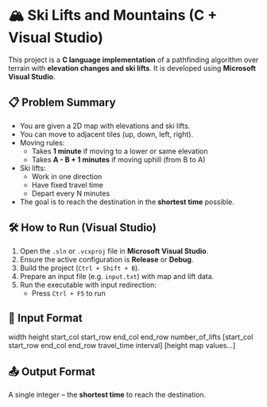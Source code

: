 # 🏔️ Ski Lifts and Mountains (C + Visual Studio)

This project is a **C language implementation** of a pathfinding algorithm over terrain with **elevation changes and ski lifts**. It is developed using **Microsoft Visual Studio**.

## 📋 Problem Summary

- You are given a 2D map with elevations and ski lifts.
- You can move to adjacent tiles (up, down, left, right).
- Moving rules:
  - Takes **1 minute** if moving to a lower or same elevation
  - Takes **A - B + 1 minutes** if moving uphill (from B to A)
- Ski lifts:
  - Work in one direction
  - Have fixed travel time
  - Depart every N minutes
- The goal is to reach the destination in the **shortest time** possible.

## 🛠 How to Run (Visual Studio)

1. Open the `.sln` or `.vcxproj` file in **Microsoft Visual Studio**.
2. Ensure the active configuration is **Release** or **Debug**.
3. Build the project (`Ctrl + Shift + B`).
4. Prepare an input file (e.g. `input.txt`) with map and lift data.
5. Run the executable with input redirection:
   - Press `Ctrl + F5` to run

## 🧪 Input Format

width height
start_col start_row
end_col end_row
number_of_lifts
[start_col start_row end_col end_row travel_time interval]
[height map values...]

## 📤 Output Format

A single integer – the **shortest time** to reach the destination.

